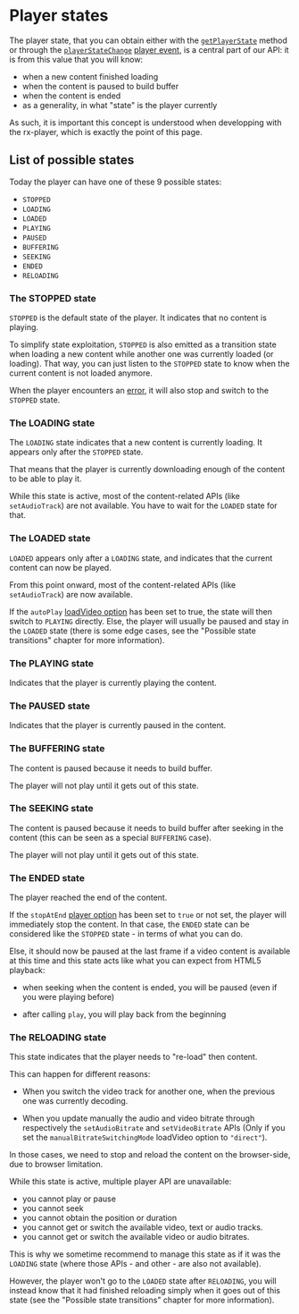 # Player states

The player state, that you can obtain either with the
[`getPlayerState`](./Basic_Methods/getPlayerState.md) method or through the
[`playerStateChange`](./Player_Events.md#playerstatechange)
[player event](./Player_Events.md), is a central part of our API: it is from
this value that you will know:

- when a new content finished loading
- when the content is paused to build buffer
- when the content is ended
- as a generality, in what "state" is the player currently

As such, it is important this concept is understood when developping with the
rx-player, which is exactly the point of this page.

## List of possible states

Today the player can have one of these 9 possible states:

- `STOPPED`
- `LOADING`
- `LOADED`
- `PLAYING`
- `PAUSED`
- `BUFFERING`
- `SEEKING`
- `ENDED`
- `RELOADING`

### The STOPPED state

`STOPPED` is the default state of the player. It indicates that no content is
playing.

To simplify state exploitation, `STOPPED` is also emitted as a transition state
when loading a new content while another one was currently loaded (or loading).
That way, you can just listen to the `STOPPED` state to know when the current
content is not loaded anymore.

When the player encounters an [error](./Player_Errors.md), it will also stop
and switch
to the `STOPPED` state.

### The LOADING state

The `LOADING` state indicates that a new content is currently loading.
It appears only after the `STOPPED` state.

That means that the player is currently downloading enough of the content to be
able to play it.

While this state is active, most of the content-related APIs (like
`setAudioTrack`) are not available. You have to wait for the `LOADED` state for
that.

### The LOADED state

`LOADED` appears only after a `LOADING` state, and indicates that the current
content can now be played.

From this point onward, most of the content-related APIs (like `setAudioTrack`)
are now available.

If the `autoPlay` [loadVideo option](./Loading_a_Content.md#autoplay) has been
set to true, the state will then switch to `PLAYING` directly. Else, the player
will usually be paused and stay in the `LOADED` state (there is some edge
cases, see the "Possible state transitions" chapter for more information).

### The PLAYING state

Indicates that the player is currently playing the content.

### The PAUSED state

Indicates that the player is currently paused in the content.

### The BUFFERING state

The content is paused because it needs to build buffer.

The player will not play until it gets out of this state.

### The SEEKING state

The content is paused because it needs to build buffer after seeking in the
content (this can be seen as a special `BUFFERING` case).

The player will not play until it gets out of this state.

### The ENDED state

The player reached the end of the content.

If the `stopAtEnd` [player option](./Creating_a_Player.md) has been set to
`true` or not set, the player will immediately stop the content. In that case,
the `ENDED` state can be considered like the `STOPPED` state - in terms of what
you can do.

Else, it should now be paused at the last frame if a video content is available
at this time and this state acts like what you can expect from HTML5 playback:

- when seeking when the content is ended, you will be paused (even if you
  were playing before)

- after calling `play`, you will play back from the beginning

### The RELOADING state

This state indicates that the player needs to "re-load" then content.

This can happen for different reasons:

- When you switch the video track for another one, when the previous one was
  currently decoding.

- When you update manually the audio and video bitrate through respectively
  the `setAudioBitrate` and `setVideoBitrate` APIs
  (Only if you set the `manualBitrateSwitchingMode` loadVideo option to
  `"direct"`).

In those cases, we need to stop and reload the content on the browser-side, due
to browser limitation.

While this state is active, multiple player API are unavailable:

- you cannot play or pause
- you cannot seek
- you cannot obtain the position or duration
- you cannot get or switch the available video, text or audio tracks.
- you cannot get or switch the available video or audio bitrates.

This is why we sometime recommend to manage this state as if it was the
`LOADING` state (where those APIs - and other - are also not available).

However, the player won't go to the `LOADED` state after `RELOADING`, you will
instead know that it had finished reloading simply when it goes out of this
state (see the "Possible state transitions" chapter for more information).
